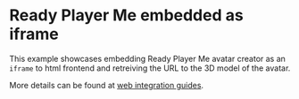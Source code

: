 # Ready Player Me embedded as iframe

This example showcases embedding Ready Player Me avatar creator as an `iframe` to html frontend and retreiving the URL to the 3D model of the avatar.

More details can be found at [web integration guides](https://docs.readyplayer.me/integration-guides/web).
